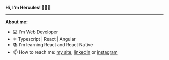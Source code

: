 **Hi, I'm Hércules! 👨‍🚀🚀**

---

**About me:**

- 💻 I'm Web Developer
- ⚛️ Typescript | React | Angular
- 📚 I'm learning React and React Native
- 📫 How to reach me: [my site](https://portfolio-hrcules.vercel.app/), [linkedIn](https://www.linkedin.com/in/hrcules/) or [instagram](https://www.instagram.com/_hrcules_/)


